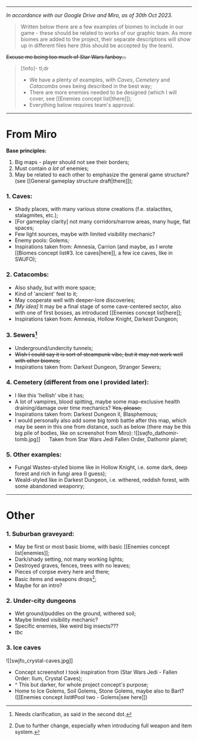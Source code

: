 ___

*In accordance with our Google Drive and Miro, as of 30th Oct 2023.*

>Written below there are a few examples of biomes to include in our game - these should be related to works of our graphic team. As more biomes are added to the project, their separate descriptions will show up in different files here (this should be accepted by the team).

~~Excuse me being too much of Star Wars fanboy...~~

>[!info]- tl;dr
>- We have a plenty of examples, with *Caves*, *Cemetery* and *Catacombs* ones being described in the best way;
>- There are more enemies needed to be designed (which I will cover, see [[Enemies concept list|there]]);
>- Everything below requires team's approval.

___
# From Miro

**Base principles:**
1. Big maps - player should not see their borders;
2. Must contain *a lot* of enemies;
3. May be related to each other to emphasize the general game structure? (see [[General gameplay structure draft|there]]);
### 1. Caves:

- Shady places, with many various stone creations (f.e. stalactites, stalagmites, etc.);
- \[For gameplay clarity] not many corridors/narrow areas, many huge, flat spaces;
- Few light sources, maybe with limited visibility mechanic?
- Enemy pools: Golems;
- Inspirations taken from: Amnesia, Carrion (and maybe, as I wrote [[Biomes concept list#3. Ice caves|here]], a few ice caves, like in SWJFO);

### 2. Catacombs:

- Also shady, but with more space;
- Kind of 'ancient' feel to it;
- May cooperate well with deeper-lore discoveries;
- *\[My idea]* It may be a final stage of some cave-centered sector, also with one of first bosses, as introduced [[Enemies concept list|here]];
- Inspirations taken from: Amnesia, Hollow Knight, Darkest Dungeon;


### 3. Sewers[^1]

- Underground/undercity tunnels;
- ~~Wish I could say it is sort of steampunk vibe, but it may not work well with other biomes;~~
- Inspirations taken from: Darkest Dungeon, Stranger Sewers;

### 4. Cemetery (different from one I provided later):

- I like this 'hellish' vibe it has;
- A lot of vampires, blood spitting, maybe some map-exclusive health draining/damage over time mechanics? ~~Yes, please;~~
- Inspirations taken from: Darkest Dungeon II, Blasphemous;
- I would personally also add some big tomb battle after this map, which may be seen in this one from distance, such as below (there may be this big pile of bodies, like on screenshot from Miro):
![[swjfo_dathomir-tomb.jpg]]
$\quad$ Taken from Star Wars Jedi Fallen Order, Dathomir planet;

### 5. Other examples:

- Fungal Wastes-styled biome like in Hollow Knight, i.e. some dark, deep forest and rich in fungi area (I guess);
- Weald-styled like in Darkest Dungeon, i.e. withered, reddish forest, with some abandoned weaponry;

___
# Other
### 1. Suburban graveyard:

- May be first or most basic biome, with basic [[Enemies concept list|enemies]];
- Dark/shady setting, not many working lights;
- Destroyed graves, fences, trees with no leaves;
- Pieces of corpse every here and there;
- Basic items and weapons drops[^2];
- Maybe for an intro?

### 2. Under-city dungeons

- Wet ground/puddles on the ground, withered soil;
- Maybe limited visibility mechanic?
- Specific enemies, like weird big insects???
- *tbc*

### 3. Ice caves

![[swjfo_crystal-caves.jpg]]
- Concept screenshot I took inspiration from (Star Wars Jedi - Fallen Order: Ilum, Crystal Caves);
- ^ This but darker, for whole project concept's purpose;
- Home to Ice Golems, Soil Golems, Stone Golems, maybe also to Bart? ([[Enemies concept list#Pool two - Golems|see here]])


[^1]: Needs clarification, as said in the second dot.
[^2]: Due to further change, especially when introducing full weapon and item system.


